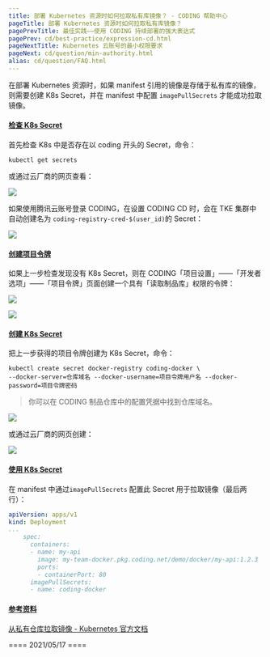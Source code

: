 ```yaml
---
title: 部署 Kubernetes 资源时如何拉取私有库镜像？ - CODING 帮助中心
pageTitle: 部署 Kubernetes 资源时如何拉取私有库镜像？
pagePrevTitle: 最佳实践——使用 CODING 持续部署的强大表达式
pagePrev: cd/best-practice/expression-cd.html
pageNextTitle: Kubernetes 云账号的最小权限要求
pageNext: cd/question/min-authority.html
alias: cd/question/FAQ.html
---
```


在部署 Kubernetes 资源时，如果 manifest 引用的镜像是存储于私有库的镜像，则需要创建 K8s Secret，并在 manifest 中配置 `imagePullSecrets` 才能成功拉取镜像。

#### [检查 K8s Secret](#check-k8s-secret)

首先检查 K8s 中是否存在以 coding 开头的 Secret，命令：

```shell
kubectl get secrets
```

或通过云厂商的网页查看：

![](https://help-assets.codehub.cn/enterprise/20210517141629.png)

如果使用腾讯云账号登录 CODING，在设置 CODING CD 时，会在 TKE 集群中自动创建名为 `coding-registry-cred-$(user_id)`的 Secret：

![](https://help-assets.codehub.cn/enterprise/20200731104431.png)

#### [创建项目令牌](#project-token)

如果上一步检查发现没有 K8s Secret，则在 CODING「项目设置」——「开发者选项」——「项目令牌」页面创建一个具有「读取制品库」权限的令牌：

![](https://help-assets.codehub.cn/enterprise/20210517143259.png)

![](https://help-assets.codehub.cn/enterprise/20210517143523.png)

#### [创建 K8s Secret](#create-k8s-secret)

把上一步获得的项目令牌创建为 K8s Secret，命令：

```shell
kubectl create secret docker-registry coding-docker \
--docker-server=仓库域名 --docker-username=项目令牌用户名 --docker-password=项目令牌密码
```

> 你可以在 CODING 制品仓库中的配置凭据中找到仓库域名。

![](https://help-assets.codehub.cn/enterprise/20210907174354.png)

或通过云厂商的网页创建：

![](https://help-assets.codehub.cn/enterprise/20210517140116.png)

#### [使用 K8s Secret](#use-k8s-secret)

在 manifest 中通过`imagePullSecrets` 配置此 Secret 用于拉取镜像（最后两行）：

```yaml
apiVersion: apps/v1
kind: Deployment
...
    spec:
      containers:
      - name: my-api
        image: my-team-docker.pkg.coding.net/demo/docker/my-api:1.2.3
        ports:
        - containerPort: 80
      imagePullSecrets:
      - name: coding-docker
```

#### [参考资料](#ref)

[从私有仓库拉取镜像 - Kubernetes 官方文档](https://kubernetes.io/zh/docs/tasks/configure-pod-container/pull-image-private-registry)

==== 2021/05/17 ====
